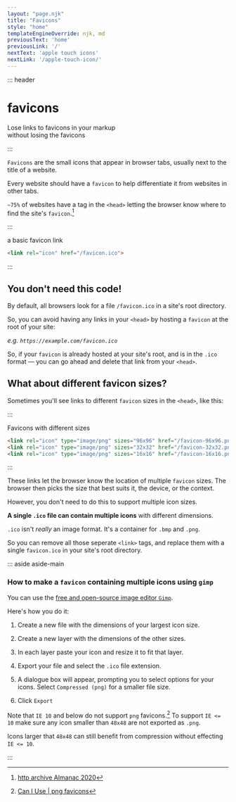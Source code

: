 ```yaml
---
layout: "page.njk"
title: "Favicons"
style: "home"
templateEngineOverride: njk, md
previousText: 'home'
previousLink: '/'
nextText: 'apple touch icons'
nextLink: '/apple-touch-icon/'
---
```


::: header

# favicons

<p class="lead"><span>Lose links to favicons in your markup<br>without losing the favicons</i></span></p>

:::

`Favicons` are the small icons that appear in browser tabs, usually next to the title of a website.

Every website should have a `favicon` to help differentiate it from websites in other tabs.

`~75%` of websites have a tag in the `<head>` letting the browser know where to find the site's `favicon`.[^1]

:::

<figcaption>a basic favicon link</figcaption>

``` html 
<link rel="icon" href="/favicon.ico">
```

:::

## You don't need this code!

By default, all browsers look for a file `/favicon.ico` in a site's root directory.

So, you can avoid having any links in your `<head>` by hosting a `favicon` at the root of your site: 

*e.g. `https://example.com/favicon.ico`*

So, if your `favicon` is already hosted at your site's root, and is in the `.ico` format — you can go ahead and delete that link from your&nbsp;`<head>`. 


## What about different favicon sizes?

Sometimes you'll see links to different `favicon` sizes in the `<head>`, like this:

:::

<figcaption>Favicons with different sizes</figcaption>

``` html 
<link rel="icon" type="image/png" sizes="96x96" href="/favicon-96x96.png">
<link rel="icon" type="image/png" sizes="32x32" href="/favicon-32x32.png">
<link rel="icon" type="image/png" sizes="16x16" href="/favicon-16x16.png">
```

:::

These links let the browser know the location of multiple `favicon` sizes. 
The browser then picks the size that best suits it, the device, or the context.

However, you don't need to do this to support multiple icon sizes.

**A single `.ico` file can contain multiple icons** with different dimensions. 

`.ico` isn't *really* an image format. It's a container for `.bmp` and `.png`.

 So you can remove all those seperate `<link>` tags, and replace them with a single `favicon.ico` in your site's root directory.


::: aside aside-main

### How to make a `favicon` containing multiple&nbsp;icons using `gimp`

You can use the [free and open-source image editor `Gimp`](https://www.gimp.org/).

Here's how you do it: 

1. Create a new file with the dimensions of your largest icon size.

2. Create a new layer with the dimensions of the other sizes.

3. In each layer paste your icon and resize it to fit that layer.

4. Export your file and select the `.ico` file extension.

5. A dialogue box will appear, prompting you to select options for your icons. Select `Compressed (png)` for a smaller file size.

6. Click `Export`

Note that `IE 10` and below do not support `png` favicons.[^2] To support `IE <= 10` make sure any icon smaller than `48x48` are not exported as `.png`.

Icons larger that `48x48` can still benefit from compression without effecting `IE <= 10`.

::: 



[^1]: [http archive Almanac 2020](https://almanac.httparchive.org/en/2020/markup#favicons)
[^2]: [Can I Use | png favicons](https://caniuse.com/link-icon-png)